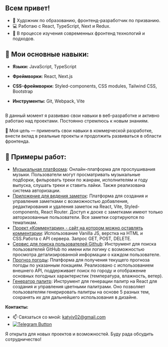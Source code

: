 ## Всем привет! 

- 🎨 Художник по образованию, фронтенд-разработчик по призванию.
- 💻 Работаю с React, TypeScript, Next и Redux.
- 🌱 В процессе изучения современных фронтенд технологий и подходов.

## 🔧 Мои основные навыки:
- **Языки:** JavaScript, TypeScript
- **Фреймворки:** React, Next.js
- **CSS-фреймворки:** Styled-components, CSS modules, Tailwind CSS, Bootstrap
- **Инструменты:** Git, Webpack, Vite

  ##
В данный момент я развиваю свои навыки в веб-разработке и активно работаю над проектами. Постоянно стремлюсь к новым знаниям.

🎯 Моя цель — применить свои навыки в коммерческой разработке, внести вклад в реальные проекты и продолжить развиваться в области фронтенда. 

## 💼 Примеры работ:
- [Музыкальная платформа](https://github.com/Kekyra228/music): Онлайн-платформа для прослушивания музыки. Пользователи могут просматривать музыкальные подборки, фильровать треки по жанрам, исполнителям и году выпуска,  слушать треки и ставить лайки. Также реализована система авторизации. 
- [Приложение для ведения заметок](https://github.com/Kekyra228/my-skypro-kanban): Платформа для создания и управления заметками с возможностью добавления, редактирования и удаления заметок на React, Vite, Styled-components, React Router. Доступ к доске с заметками имеют только авторизованные пользователи. Все заметки сортируются по тематикам.  
- [Проект «Комментарии» - сайт на котором можно оставлять комментарии]( https:/github.com/Kekyra228/webdev-dom-homework): Использование Vanilla JS, верстка на HTML и CSS.Работа с API сервера. Запрос GET, POST, DELETE.
- [Сервис для поиска пользователей Github](https://github.com/Kekyra228/user-search): Инструмент для поиска пользователей GitHub по имени или логину с возможностью просмотра детализированной информации о каждом пользователе.
- [Прогноз погоды](https://github.com/Kekyra228/weather-app): Платформа для получения текущего прогноза погоды по указанным локациям. Реализовано с использованием внешнего API, поддерживает поиск по городу и отображение основных погодных характеристик (температура, влажность, ветер).
- [Генератор палитр](https://github.com/Kekyra228/palette-generation): Инструмент для генерации палитр на React для создания и управления цветными палитрами. Оно позволяет пользователям генерировать палитры на основе 5 разных тем, сохранять их для дальнейшего использования в дизайне.



**Контакты:**
- 📫 Связаться со мной: katyiv02@gmail.com
- [![Telegram Button](https://img.shields.io/badge/Telegram-Contact%20Me-blue?logo=telegram&style=flat)](https://t.me/kapibarasss)




 Я открыта для новых проектов и возможностей. Буду рада обсудить сотрудничество!


